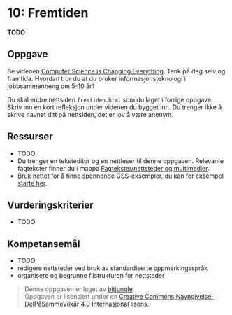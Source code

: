 10: Fremtiden
=============
**TODO**

Oppgave
-------
Se videoen [Computer Science is Changing Everything](https://www.youtube.com/watch?v=xJqSu1IbcHg). Tenk på deg selv og framtida. Hvordan tror du at du bruker informasjonsteknologi i jobbsammenheng om 5-10 år? 

Du skal endre nettsiden `fremtiden.html` som du laget i forrige oppgave. Skriv inn en kort refleksjon under videoen du bygget inn. Du trenger ikke å skrive navnet ditt på nettsiden, det er lov å være anonym.

Ressurser
---------
* TODO
* Du trenger en teksteditor og en nettleser til denne oppgaven. Relevante fagtekster finner du i mappa [Fagtekster/nettsteder og multimedier](https://github.com/bitjungle/IT1/tree/master/Fagtekster/nettsteder%20og%20multimedier).
* Bruk nettet for å finne spennende CSS-eksempler, du kan for eksempel [starte her](http://www.w3schools.com/css/css_examples.asp).

Vurderingskriterier
-------------------
* TODO

Kompetansemål
-------------
* TODO
* redigere nettsteder ved bruk av standardiserte oppmerkingsspråk
* organisere og begrunne filstrukturen for nettsteder

>Denne oppgaven er laget av [bitjungle](https://github.com/bitjungle).  
>Oppgaven er lisensiert under en
>[Creative Commons Navngivelse-DelPåSammeVilkår 4.0 Internasjonal lisens.
](http://creativecommons.org/licenses/by-sa/4.0/)
